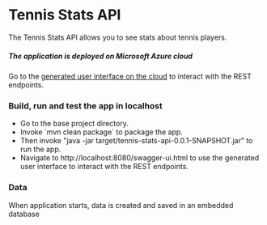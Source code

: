 <h1>Tennis Stats API</h1>
The Tennis Stats API allows you to see stats about tennis players.

<h5>The application is deployed on Microsoft Azure cloud</h5>
Go to the <a href="https://tennis-stats-api.azurewebsites.net/swagger-ui.html">generated user interface on the cloud</a> to interact with the REST endpoints.

<h3>Build, run and test the app in localhost</h3>
<ul>
    <li> Go to the base project directory.</li>
    <li> Invoke `mvn clean package` to package the app.</li>
    <li> Then invoke "java -jar target/tennis-stats-api-0.0.1-SNAPSHOT.jar" to run the app.</li>
    <li> Navigate to <a>http://localhost:8080/swagger-ui.html</a> to use the generated user interface to interact with the REST endpoints.</li>
</ul>

<h3>Data</h3>
When application starts, data is created and saved in an embedded database 

